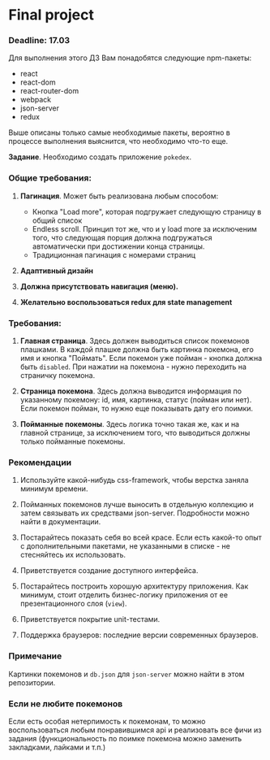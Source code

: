 # Final project
### Deadline: 17.03
Для выполнения этого ДЗ Вам понадобятся следующие npm-пакеты:

* react
* react-dom
* react-router-dom
* webpack
* json-server
* redux

Выше описаны только самые необходимые пакеты, вероятно в процессе выполнения выяснится, что необходимо что-то еще.

**Задание**. Необходимо создать приложение `pokedex`.

### Общие требования:

1. **Пагинация**. Может быть реализована любым способом: 
    * Кнопка "Load more", которая подгружает следующую страницу в общий список
    * Endless scroll. Принцип тот же, что и у load more за исключеним того, что следующая порция должна подгружаться автоматически при достижении конца страницы.
    * Традиционная пагинация с номерами страниц

2. **Адаптивный дизайн**

3. **Должна присутствовать навигация (меню).**

4. **Желательно воспользоваться redux для state management**

### Требования:

1. **Главная страница**. Здесь должен выводиться список покемонов плашками. В каждой плашке должна быть картинка покемона, его имя и кнопка "Поймать". Если покемон уже пойман - кнопка должна быть `disabled`. При нажатии на покемона - нужно переходить на страничку покемона.

2. **Страница покемона**. Здесь должна выводится информация по указанному покемону: id, имя, картинка, статус (пойман или нет). Если покемон пойман, то нужно еще показывать дату его поимки.

3. **Пойманные покемоны**. Здесь логика точно такая же, как и на главной странице, за исключением того, что выводиться должны только пойманные покемоны.

### Рекомендации

1. Используйте какой-нибудь css-framework, чтобы верстка заняла минимум времени.

2. Пойманных покемонов лучше выносить в отдельную коллекцию и затем связывать их средствами json-server. Подробности можно найти в документации.

3. Постарайтесь показать себя во всей красе. Если есть какой-то опыт с дополнительными пакетами, не указанными в списке - не стесняйтесь их использовать.

4. Приветствуется создание доступного интерфейса.

5. Постарайтесь построить хорошую архитектуру приложения. Как минимум, стоит отделить бизнес-логику приложения от ее презентационного слоя (`view`).

6. Приветствуется покрытие unit-тестами.

7. Поддержка браузеров: последние версии современных браузеров.

### Примечание

Картинки покемонов и `db.json` для `json-server` можно найти в этом репозитории.

### Если не любите покемонов

Если есть особая нетерпимость к покемонам, то можно воспользоваться любым понравившимся api и реализовать все фичи из задания (функциональность по поимке покемона можно заменить закладками, лайками и т.п.)

